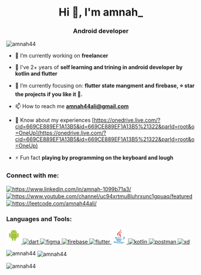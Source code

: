 <h1 align="center">Hi 👋, I'm amnah_</h1>
<h3 align="center">Android developer</h3>

<p align="left"> <img src="https://komarev.com/ghpvc/?username=amnah44&label=Profile%20views&color=0e75b6&style=flat" alt="amnah44" /> </p>

- 🔭 I’m currently working on **freelancer**

- 🌱 I've 2+ years of **self learning and trining in android developer by kotlin and flutter**

- 🎯 I’m currently focusing on: **flutter state mangment and firebase, ⭐️ star the projects if you like it 🤩.**

- 📫 How to reach me **amnah44ali@gmail.com**

- 📄 Know about my experiences [https://onedrive.live.com/?cid=669CE889EF1A13B5&id=669CE889EF1A13B5%21322&parId=root&o=OneUp](https://onedrive.live.com/?cid=669CE889EF1A13B5&id=669CE889EF1A13B5%21322&parId=root&o=OneUp)

- ⚡ Fun fact **playing by programming on the keyboard and lough**

<h3 align="left">Connect with me:</h3>
<p align="left">
<a href="https://linkedin.com/in/https://www.linkedin.com/in/amnah-1099b71a3/" target="blank"><img align="center" src="https://raw.githubusercontent.com/rahuldkjain/github-profile-readme-generator/master/src/images/icons/Social/linked-in-alt.svg" alt="https://www.linkedin.com/in/amnah-1099b71a3/" height="30" width="40" /></a>
<a href="https://www.youtube.com/c/https://www.youtube.com/channel/uc94xrtmu8luhrxunc1gpuaq/featured" target="blank"><img align="center" src="https://raw.githubusercontent.com/rahuldkjain/github-profile-readme-generator/master/src/images/icons/Social/youtube.svg" alt="https://www.youtube.com/channel/uc94xrtmu8luhrxunc1gpuaq/featured" height="30" width="40" /></a>
<a href="https://www.leetcode.com/https://leetcode.com/amnah44ali/" target="blank"><img align="center" src="https://raw.githubusercontent.com/rahuldkjain/github-profile-readme-generator/master/src/images/icons/Social/leet-code.svg" alt="https://leetcode.com/amnah44ali/" height="30" width="40" /></a>
</p>

<h3 align="left">Languages and Tools:</h3>
<p align="left"> <a href="https://developer.android.com" target="_blank" rel="noreferrer"> <img src="https://raw.githubusercontent.com/devicons/devicon/master/icons/android/android-original-wordmark.svg" alt="android" width="40" height="40"/> </a> <a href="https://dart.dev" target="_blank" rel="noreferrer"> <img src="https://www.vectorlogo.zone/logos/dartlang/dartlang-icon.svg" alt="dart" width="40" height="40"/> </a> <a href="https://www.figma.com/" target="_blank" rel="noreferrer"> <img src="https://www.vectorlogo.zone/logos/figma/figma-icon.svg" alt="figma" width="40" height="40"/> </a> <a href="https://firebase.google.com/" target="_blank" rel="noreferrer"> <img src="https://www.vectorlogo.zone/logos/firebase/firebase-icon.svg" alt="firebase" width="40" height="40"/> </a> <a href="https://flutter.dev" target="_blank" rel="noreferrer"> <img src="https://www.vectorlogo.zone/logos/flutterio/flutterio-icon.svg" alt="flutter" width="40" height="40"/> </a> <a href="https://www.java.com" target="_blank" rel="noreferrer"> <img src="https://raw.githubusercontent.com/devicons/devicon/master/icons/java/java-original.svg" alt="java" width="40" height="40"/> </a> <a href="https://kotlinlang.org" target="_blank" rel="noreferrer"> <img src="https://www.vectorlogo.zone/logos/kotlinlang/kotlinlang-icon.svg" alt="kotlin" width="40" height="40"/> </a> <a href="https://postman.com" target="_blank" rel="noreferrer"> <img src="https://www.vectorlogo.zone/logos/getpostman/getpostman-icon.svg" alt="postman" width="40" height="40"/> </a> <a href="https://www.adobe.com/products/xd.html" target="_blank" rel="noreferrer"> <img src="https://cdn.worldvectorlogo.com/logos/adobe-xd.svg" alt="xd" width="40" height="40"/> </a> </p>

<p><img align="left" src="https://github-readme-stats.vercel.app/api/top-langs?username=amnah44&show_icons=true&locale=en&layout=compact" alt="amnah44" /></p>

<p>&nbsp;<img align="center" src="https://github-readme-stats.vercel.app/api?username=amnah44&show_icons=true&locale=en" alt="amnah44" /></p>

<p><img align="center" src="https://github-readme-streak-stats.herokuapp.com/?user=amnah44&" alt="amnah44" /></p>
